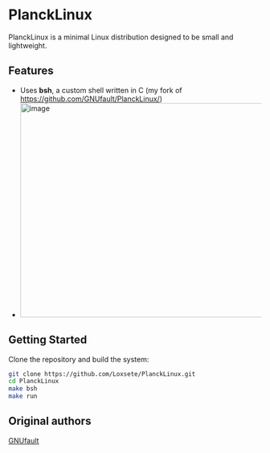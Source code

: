 # PlanckLinux

PlanckLinux is a minimal Linux distribution designed to be small and lightweight.  

## Features

- Uses **bsh**, a custom shell written in C (my fork of https://github.com/GNUfault/PlanckLinux/)
- <img width="518" height="427" alt="image" src="https://github.com/user-attachments/assets/f16a15c2-644e-4d21-9691-58780b21efb9" />

## Getting Started

Clone the repository and build the system:

```bash
git clone https://github.com/Loxsete/PlanckLinux.git
cd PlanckLinux
make bsh
make run
```

## Original authors

[GNUfault](https://github.com/GNUfault)
